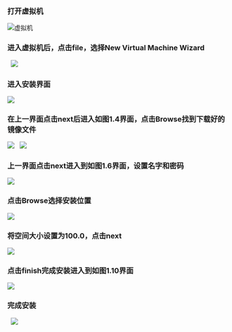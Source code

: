 ### 打开虚拟机  
   ![虚拟机](https://github.com/tianyanan0116/MySQL-doc/blob/master/img/打开虚拟机.png)
### 进入虚拟机后，点击file，选择New Virtual Machine Wizard
   ![](https://github.com/tianyanan0116/MySQL-doc/blob/master/img/file.png)
### 进入安装界面
   ![](https://github.com/tianyanan0116/MySQL-doc/blob/master/img/3.png)
### 在上一界面点击next后进入如图1.4界面，点击Browse找到下载好的镜像文件
   ![](https://github.com/tianyanan0116/MySQL-doc/blob/master/img/4.png)
   ![](https://github.com/tianyanan0116/MySQL-doc/blob/master/img/5.png)
### 上一界面点击next进入到如图1.6界面，设置名字和密码
   ![](https://github.com/tianyanan0116/MySQL-doc/blob/master/img/6.png)
### 点击Browse选择安装位置
   ![](https://github.com/tianyanan0116/MySQL-doc/blob/master/img/7.png)
### 将空间大小设置为100.0，点击next
   ![](https://github.com/tianyanan0116/MySQL-doc/blob/master/img/8.png)
### 点击finish完成安装进入到如图1.10界面
   ![](https://github.com/tianyanan0116/MySQL-doc/blob/master/img/9.png)
### 完成安装
   ![](https://github.com/tianyanan0116/MySQL-doc/blob/master/img/10.png)

